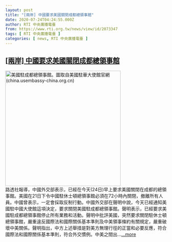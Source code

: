 ```yaml
---
layout: post
title: "[兩岸] 中國要求美國關閉成都總領事館"
date: 2020-07-24T04:24:55.000Z
author: RTI 中央廣播電臺
from: https://www.rti.org.tw/news/view/id/2073347
tags: [ RTI 中央廣播電臺 ]
categories: [ news, RTI 中央廣播電臺 ]
---
```

<!--1595564695000-->
[[兩岸] 中國要求美國關閉成都總領事館](https://www.rti.org.tw/news/view/id/2073347)
------

<div>
<img src="https://static.rti.org.tw/assets/thumbnails/2020/07/24/0a32ad21b749cac36320e045b4c803f6.jpg" width="360" alt="美國駐成都總領事館。圖取自美國駐華大使館官網(china.usembassy-china.org.cn)" title="美國駐成都總領事館。圖取自美國駐華大使館官網(china.usembassy-china.org.cn)"><br>路透社報導，中國外交部表示，已經在今天(24日)早上要求美國關閉在成都的總領事館。美國在21日下令中國駐休士頓總領事館必須在72小時內關閉，撤離所有人員。中國曾表示，一定會採取反制行動。中國外交部在聲明中說，今天已經通知美國駐中國大使館這項決定，要求關閉美國駐成都總領事館。聲明表示，已經要求美國駐成都總領事館停止所有業務和活動。聲明中批評美國，突然要求關閉駐休士頓總領事館，嚴重違反國際法和國際關係基本準則及中美領事條約有關規定，嚴重破壞中美關係。聲明指出，中方上述舉措是對美方無理行徑的正當和必要反應，符合國際法和國際關係基本準則，符合外交慣例。中美之間出...<a target="_blank" href="https://www.rti.org.tw/news/view/id/2073347">...more</a>
</div>
